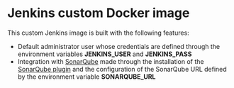 # Jenkins custom Docker image

This custom Jenkins image is built with the following features:

- Default administrator user whose credentials are defined through the environment variables **JENKINS_USER** and **JENKINS_PASS**
- Integration with [SonarQube](https://www.sonarqube.org) made through the installation of the [SonarQube plugin](https://plugins.jenkins.io/sonar) and the configuration of the SonarQube URL defined by the environment variable **SONARQUBE_URL**
